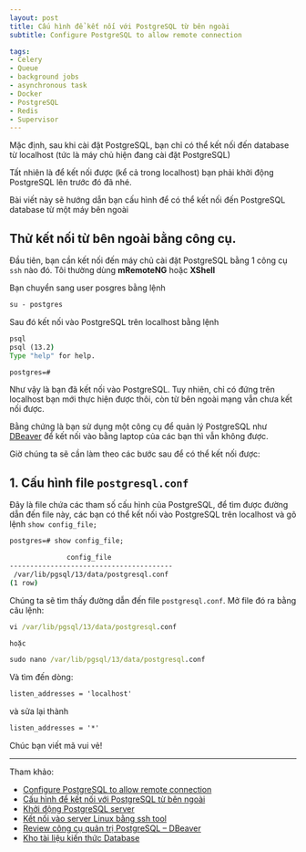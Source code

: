 ```yaml
---
layout: post
title: Cấu hình để kết nối với PostgreSQL từ bên ngoài
subtitle: Configure PostgreSQL to allow remote connection

tags:
- Celery
- Queue
- background jobs
- asynchronous task
- Docker
- PostgreSQL
- Redis
- Supervisor
---
```


Mặc định, sau khi cài đặt PostgreSQL, bạn chỉ có thể kết nối đến database từ localhost (tức là máy chủ hiện đang cài đặt PostgreSQL)

Tất nhiên là để kết nối được (kể cả trong localhost) bạn phải khởi động PostgreSQL lên trước đó đã nhé.

Bài viết này sẽ hướng dẫn bạn cấu hình để có thể kết nối đến PostgreSQL database từ một máy bên ngoài


## Thử kết nối từ bên ngoài bằng công cụ.

Đầu tiên, bạn cần kết nối đến máy chủ cài đặt PostgreSQL bằng 1 công cụ `ssh` nào đó. Tôi thường dùng **mRemoteNG** hoặc **XShell**

Bạn chuyển sang user posgres bằng lệnh

```bat
su - postgres
```

Sau đó kết nối vào PostgreSQL trên localhost bằng lệnh

```bat
psql
psql (13.2)
Type "help" for help.

postgres=#
```

Như vậy là bạn đã kết nối vào PostgreSQL. Tuy nhiên, chỉ có đứng trên localhost bạn mới thực hiện được thôi, còn từ bên ngoài mạng vẫn chưa kết nối được.

Bằng chứng là bạn sử dụng một công cụ để quản lý PostgreSQL như [DBeaver](https://dbeaver.io) để kết nối vào bằng laptop của các bạn thì vẫn không được.

Giờ chúng ta sẽ cần làm theo các bước sau để có thể kết nối được:

## 1. Cấu hình file `postgresql.conf`

Đây là file chứa các tham số cấu hình của PostgreSQL, để tìm được đường dẫn đến file này, các bạn có thể kết nối vào PostgreSQL trên localhost và gõ lệnh `show config_file;`

```bat
postgres=# show config_file;
```

```bat
              config_file               
----------------------------------------
 /var/lib/pgsql/13/data/postgresql.conf
(1 row)
```

Chúng ta sẽ tìm thấy đường dẫn đến file `postgresql.conf`. Mở file đó ra bằng câu lệnh:

```bat
vi /var/lib/pgsql/13/data/postgresql.conf

hoặc

sudo nano /var/lib/pgsql/13/data/postgresql.conf
```

Và tìm đến dòng:
```txt
listen_addresses = 'localhost'
```
và sửa lại thành
```txt
listen_addresses = '*'
```











Chúc bạn viết mã vui vẻ!

-----
Tham khảo:
- [Configure PostgreSQL to allow remote connection](https://www.bigbinary.com/blog/configure-postgresql-to-allow-remote-connection)
- [Cấu hình để kết nối với PostgreSQL từ bên ngoài](https://dangxuanduy.com/database/cau-hinh-de-ket-noi-voi-postgresql-tu-ben-ngoai/)
- [Khởi động PostgreSQL server](https://dangxuanduy.com/database/khoi-dong-postgresql-server/)
- [Kết nối vào server Linux bằng ssh tool](https://dangxuanduy.com/lap-trinh/bash-shell/ket-noi-vao-server-linux-bang-ssh-tool/)
- [Review công cụ quản trị PostgreSQL – DBeaver](https://dangxuanduy.com/database/review-cong-cu-quan-tri-postgresql-dbeaver/)
- [Kho tài liệu kiến thức Database](https://www.facebook.com/groups/khotailieukienthucdatabase)